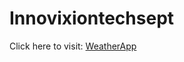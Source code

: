 # Innovixiontechsept





Click here to visit: [WeatherApp](https://Techwithdeepanshu.github.io/innovixiontechsept)
